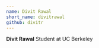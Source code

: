 ```yaml
---
name: Divit Rawal
short_name: divitrawal
github: divitr
---
```


**Divit Rawal** Student at UC Berkeley